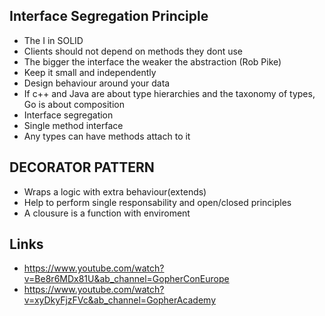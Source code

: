 ## Interface Segregation Principle


- The I in SOLID
- Clients should not depend on methods they dont use
- The bigger the interface the weaker the abstraction (Rob Pike)
- Keep it small and independently
- Design behaviour around your data
- If c++ and Java are about type hierarchies and the taxonomy of types, Go is about composition
- Interface segregation
- Single method interface
- Any types can have methods attach to it

## DECORATOR PATTERN 

- Wraps a logic with extra behaviour(extends)
- Help to perform single responsability and open/closed principles
- A clousure is a function with enviroment






## Links

- https://www.youtube.com/watch?v=Be8r6MDx81U&ab_channel=GopherConEurope
- https://www.youtube.com/watch?v=xyDkyFjzFVc&ab_channel=GopherAcademy